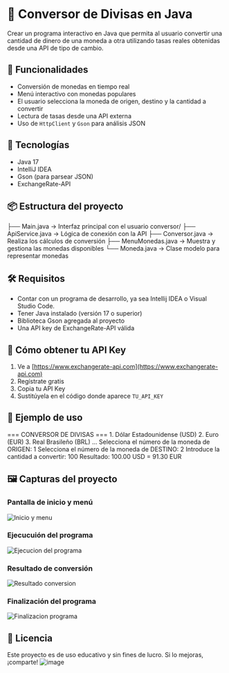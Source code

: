 # 💱 Conversor de Divisas en Java

Crear un programa interactivo en Java que permita al usuario convertir una cantidad de dinero de una moneda a otra utilizando tasas reales obtenidas desde una API de tipo de cambio.


## 🚀 Funcionalidades

- Conversión de monedas en tiempo real
- Menú interactivo con monedas populares
- El usuario selecciona la moneda de origen, destino y la cantidad a convertir
- Lectura de tasas desde una API externa
- Uso de `HttpClient` y `Gson` para análisis JSON

## 🧱 Tecnologías

- Java 17
- IntelliJ IDEA
- Gson (para parsear JSON)
- ExchangeRate-API

## 📦 Estructura del proyecto
├── Main.java → Interfaz principal con el usuario
conversor/
├── ApiService.java → Lógica de conexión con la API
├── Conversor.java → Realiza los cálculos de conversión
├── MenuMonedas.java → Muestra y gestiona las monedas disponibles
└── Moneda.java → Clase modelo para representar monedas


## 🛠 Requisitos
- Contar con un programa de desarrollo, ya sea Intellij IDEA o Visual Studio Code.
- Tener Java instalado (versión 17 o superior)
- Biblioteca Gson agregada al proyecto
- Una API key de ExchangeRate-API válida

## 🔑 Cómo obtener tu API Key

1. Ve a [https://www.exchangerate-api.com](https://www.exchangerate-api.com)
2. Regístrate gratis
3. Copia tu API Key
4. Sustitúyela en el código donde aparece `TU_API_KEY`

## 🧪 Ejemplo de uso
=== CONVERSOR DE DIVISAS ===
	1. Dólar Estadounidense (USD)
	2. Euro (EUR)
	3. Real Brasileño (BRL)
...
Selecciona el número de la moneda de ORIGEN: 1
Selecciona el número de la moneda de DESTINO: 2
Introduce la cantidad a convertir: 100
Resultado: 100.00 USD = 91.30 EUR

## 🖼️ Capturas del proyecto

### Pantalla de inicio y menú
![Inicio y menu](https://github.com/user-attachments/assets/9fc68c7d-b8eb-42fc-a711-66d96c377919)

### Ejecucuión del programa
![Ejecucion del programa](https://github.com/user-attachments/assets/faf53847-0820-4c34-bb0d-17effbca9e72)

### Resultado de conversión
![Resultado conversion](https://github.com/user-attachments/assets/0ea69161-f448-4a06-84f3-d53d191420fe)

### Finalización del programa
![Finalizacion programa](https://github.com/user-attachments/assets/3163d5fd-c53f-4a2a-a565-1d0f76cfb43a)

## 📜 Licencia

Este proyecto es de uso educativo y sin fines de lucro. Si lo mejoras, ¡comparte!
![image](https://github.com/user-attachments/assets/04bb36ff-ecce-403f-a69e-459cb30affa0)
